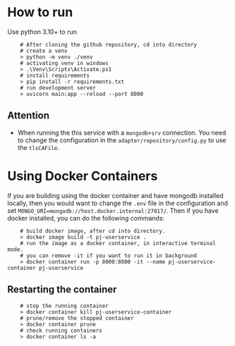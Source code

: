 # How to run
Use python 3.10+ to run
```
    # After cloning the github repository, cd into directory
    # create a venv
    > python -m venv ./venv
    # activating venv in windows
    > .\Venv\Scripts\Activate.ps1
    # install requirements
    > pip install -r requirements.txt
    # run development server
    > uvicorn main:app --reload --port 8000
```
## Attention
* When running the this service with a `mongodb+srv` connection. You need to change the configuration in the `adapter/repository/config.py` to use the `tlsCAFile`.
# Using Docker Containers
If you are building using the docker container and have mongodb installed locally,
then you would want to change the `.env` file in the configuration and set 
`MONGO_URI=mongodb://host.docker.internal:27017/`. Then if you have docker installed,
you can do the following commands:
```
    # build docker image, after cd into directory.
    > docker image build -t pj-userservice .
    # run the image as a docker container, in interactive terminal mode.
    # you can remove -it if you want to run it in background
    > docker container run -p 8000:8000 -it --name pj-userservice-container pj-userservice
```
## Restarting the container
```
    # stop the running container
    > docker container kill pj-userservice-container
    # prune/remove the stopped container
    > docker container prune
    # check running containers
    > docker container ls -a
```